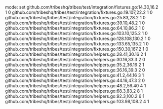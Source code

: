 mode: set
github.com/tribeshq/tribes/test/integration/fixtures.go:14.30,16.2 1 0
github.com/tribeshq/tribes/test/integration/fixtures.go:19.107,22.2 1 0
github.com/tribeshq/tribes/test/integration/fixtures.go:25.83,28.2 1 0
github.com/tribeshq/tribes/test/integration/fixtures.go:39.10,48.2 1 0
github.com/tribeshq/tribes/test/integration/fixtures.go:64.10,86.2 1 0
github.com/tribeshq/tribes/test/integration/fixtures.go:103.10,125.2 1 0
github.com/tribeshq/tribes/test/integration/fixtures.go:128.108,130.2 1 0
github.com/tribeshq/tribes/test/integration/fixtures.go:133.65,135.2 1 0
github.com/tribeshq/tribes/test/integration/fixtures.go:150.30,167.2 1 0
github.com/tribeshq/tribes/test/integration/helpers.go:28.41,30.16 2 1
github.com/tribeshq/tribes/test/integration/helpers.go:30.16,33.3 2 0
github.com/tribeshq/tribes/test/integration/helpers.go:35.2,36.16 2 1
github.com/tribeshq/tribes/test/integration/helpers.go:36.16,39.3 2 0
github.com/tribeshq/tribes/test/integration/helpers.go:41.2,44.16 3 1
github.com/tribeshq/tribes/test/integration/helpers.go:44.16,47.3 2 0
github.com/tribeshq/tribes/test/integration/helpers.go:48.2,56.40 4 1
github.com/tribeshq/tribes/test/integration/helpers.go:68.3,83.2 8 1
github.com/tribeshq/tribes/test/integration/helpers.go:92.3,100.2 6 1
github.com/tribeshq/tribes/test/integration/helpers.go:103.98,108.2 4 1
